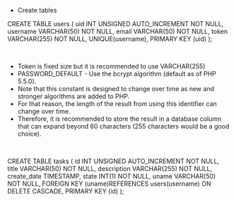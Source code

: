 
* Create tables

CREATE TABLE users (
	uid INT UNSIGNED AUTO_INCREMENT NOT NULL,
	username VARCHAR(50) NOT NULL,
	email VARCHAR(50) NOT NULL,
	token VARCHAR(255) NOT NULL,
	UNIQUE(username),
	PRIMARY KEY (uid)
	);
<p>&nbsp;</p>  	

* Token is fixed size but it is recommended to use VARCHAR(255)
* PASSWORD_DEFAULT - Use the bcrypt algorithm (default as of PHP 5.5.0).
* Note that this constant is designed to change over time as new and stronger algorithms are added to PHP.
* For that reason, the length of the result from using this identifier can change over time. 
* Therefore, it is recommended to store the result in a database column that can expand beyond 60 characters (255  characters would be a good choice).  
<p>&nbsp;</p>


CREATE TABLE tasks (
	id INT UNSIGNED AUTO_INCREMENT NOT NULL,
	title VARCHAR(50) NOT NULL,
	description VARCHAR(255) NOT NULL,
	create_date TIMESTAMP,
	state INT(1) NOT NULL,
	uname VARCHAR(50) NOT NULL,
	FOREIGN KEY (uname)REFERENCES users(username) ON DELETE CASCADE,
	PRIMARY KEY (id)
	);	